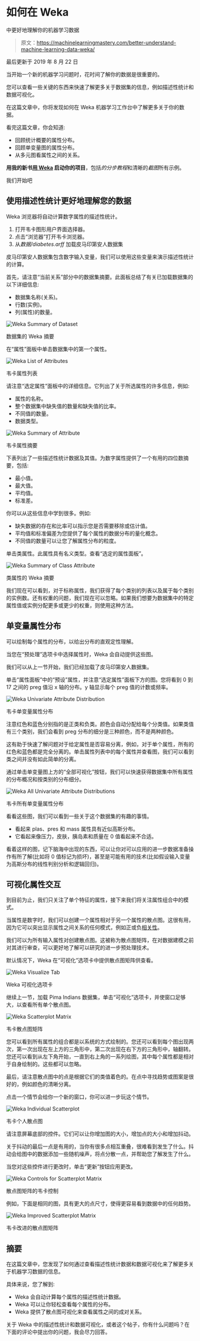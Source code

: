 # 如何在 Weka

中更好地理解你的机器学习数据

> 原文：<https://machinelearningmastery.com/better-understand-machine-learning-data-weka/>

最后更新于 2019 年 8 月 22 日

当开始一个新的机器学习问题时，花时间了解你的数据是很重要的。

您可以查看一些关键的东西来快速了解更多关于数据集的信息，例如描述性统计和数据可视化。

在这篇文章中，你将发现如何在 Weka 机器学习工作台中了解更多关于你的数据。

看完这篇文章，你会知道:

*   回顾统计概要的属性分布。
*   回顾单变量图的属性分布。
*   从多元图看属性之间的关系。

**用我的新书[用 Weka](https://machinelearningmastery.com/machine-learning-mastery-weka/) 启动你的项目**，包括*的分步教程*和清晰的*截图*所有示例。

我们开始吧

## 使用描述性统计更好地理解您的数据

Weka 浏览器将自动计算数字属性的描述性统计。

1.  打开韦卡图形用户界面选择器。
2.  点击“浏览器”打开韦卡浏览器。
3.  从*数据/diabetes.arff* 加载皮马印第安人数据集

皮马印第安人数据集包含数字输入变量，我们可以使用这些变量来演示描述性统计的计算。

首先，请注意“当前关系”部分中的数据集摘要。此面板总结了有关已加载数据集的以下详细信息:

*   数据集名称(关系)。
*   行数(实例)。
*   列(属性)的数量。

![Weka Summary of Dataset](img/22751254a10474680a5e303bc1800504.png)

数据集的 Weka 摘要

在“属性”面板中单击数据集中的第一个属性。

![Weka List of Attributes](img/90f5a417983bb3485b7687f4cd4e1611.png)

韦卡属性列表

请注意“选定属性”面板中的详细信息。它列出了关于所选属性的许多信息，例如:

*   属性的名称。
*   整个数据集中缺失值的数量和缺失值的比率。
*   不同值的数量。
*   数据类型。

![Weka Summary of Attribute](img/2d1cfc84085b8bf44817c521613d0e99.png)

韦卡属性摘要

下表列出了一些描述性统计数据及其值。为数字属性提供了一个有用的四位数摘要，包括:

*   最小值。
*   最大值。
*   平均值。
*   标准差。

你可以从这些信息中学到很多。例如:

*   缺失数据的存在和比率可以指示您是否需要移除或估计值。
*   平均值和标准偏差为您提供了每个属性的数据分布的量化概念。
*   不同值的数量可以让您了解属性分布的粒度。

单击类属性。此属性具有名义类型。查看“选定的属性面板”。

![Weka Summary of Class Attribute](img/ae4072440b380f590bc41f6d7cbbc603.png)

类属性的 Weka 摘要

我们现在可以看到，对于标称属性，我们获得了每个类别的列表以及属于每个类别的实例数。还有权重的问题，我们现在可以忽略。如果我们想要为数据集中的特定属性值或实例分配更多或更少的权重，则使用这种方法。

## 单变量属性分布

可以绘制每个属性的分布，以给出分布的直观定性理解。

当您在“预处理”选项卡中选择属性时，Weka 会自动提供这些图。

我们可以从上一节开始，我们已经加载了皮马印第安人数据集。

单击“属性面板”中的“预设”属性，并注意“选定属性”面板下方的图。您将看到 0 到 17 之间的 preg 值沿 x 轴的分布。y 轴显示每个 preg 值的计数或频率。

![Weka Univariate Attribute Distribution](img/ce6592f9381eb4917c46dcc353d4549e.png)

韦卡单变量属性分布

注意红色和蓝色分别指的是正类和负类。颜色会自动分配给每个分类值。如果类值有三个类别，我们会看到 preg 分布的细分是三种颜色，而不是两种颜色。

这有助于快速了解问题对于给定属性是否容易分离，例如，对于单个属性，所有的红色和蓝色都是完全分离的。单击属性列表中的每个属性并查看图，我们可以看到类之间并没有如此简单的分离。

通过单击单变量图上方的“全部可视化”按钮，我们可以快速获得数据集中所有属性的分布概况和按类别的分布细分。

![Weka All Univariate Attribute Distributions](img/2b34d86c8be3615d07b7c419de63d502.png)

韦卡所有单变量属性分布

看看这些图，我们可以看到一些关于这个数据集的有趣的事情。

*   看起来 plas、pres 和 mass 属性具有近似高斯分布。
*   它看起来像压力，皮肤，胰岛素和质量在 0 值看起来不合适。

看着这样的图，记下脑海中出现的东西，可以让你对可以应用的进一步数据准备操作有所了解(比如将 0 值标记为损坏)，甚至是可能有用的技术(比如假设输入变量为高斯分布的线性判别分析和逻辑回归)。

## 可视化属性交互

到目前为止，我们只关注了单个特征的属性，接下来我们将关注属性组合中的模式。

当属性是数字时，我们可以创建一个属性相对于另一个属性的散点图。这很有用，因为它可以突出显示属性之间关系的任何模式，例如正或负[相关性](https://machinelearningmastery.com/how-to-use-correlation-to-understand-the-relationship-between-variables/)。

我们可以为所有输入属性对创建散点图。这被称为散点图矩阵，在对数据建模之前对其进行审查，可以更好地了解可以研究的进一步预处理技术。

默认情况下，Weka 在“可视化”选项卡中提供散点图矩阵供查看。

![Weka Visualize Tab](img/7f52fcb62967c8d9eadfc8738acc2272.png)

Weka 可视化选项卡

继续上一节，加载 Pima Indians 数据集，单击“可视化”选项卡，并使窗口足够大，以查看所有单个散点图。

![Weka Scatterplot Matrix](img/2191ab6b069b305b3a96b5d01acc3b24.png)

韦卡散点图矩阵

您可以看到所有属性的组合都是以系统的方式绘制的。您还可以看到每个图出现两次，第一次出现在左上方的三角形中，第二次出现在右下方的三角形中，轴翻转。您还可以看到从左下角开始，一直到右上角的一系列绘图，其中每个属性都是相对于自身绘制的。这些都可以忽略。

最后，请注意散点图中的点是根据它们的类值着色的。在点中寻找趋势或图案是很好的，例如颜色的清晰分离。

点击一个情节会给你一个新的窗口，你可以进一步玩这个情节。

![Weka Individual Scatterplot](img/85590140330a9ebbad7a44e7d54c27f9.png)

韦卡个人散点图

请注意屏幕底部的控件。它们可以让你增加图的大小，增加点的大小和增加抖动。

关于抖动的最后一点是有用的，当你有很多点相互重叠，很难看到发生了什么。抖动会给图中的数据添加一些随机噪声，将点分散一点，并帮助您了解发生了什么。

当您对这些控件进行更改时，单击“更新”按钮应用更改。

![Weka Controls for Scatterplot Matrix](img/354c05ca12559f40b94214e78e43972a.png)

散点图矩阵的韦卡控制

例如，下面是相同的图，具有更大的点尺寸，使得更容易看到数据中的任何趋势。

![Weka Improved Scatterplot Matrix](img/b37e7009407cca0ba512563889bc9b40.png)

韦卡改进的散点图矩阵

## 摘要

在这篇文章中，您发现了如何通过查看描述性统计数据和数据可视化来了解更多关于机器学习数据的信息。

具体来说，您了解到:

*   Weka 会自动计算每个属性的描述性统计数据。
*   Weka 可以让你轻松查看每个属性的分布。
*   Weka 提供了散点图可视化来查看属性之间的成对关系。

关于 Weka 中的描述性统计和数据可视化，或者这个帖子，你有什么问题吗？在下面的评论中提出你的问题，我会尽力回答。